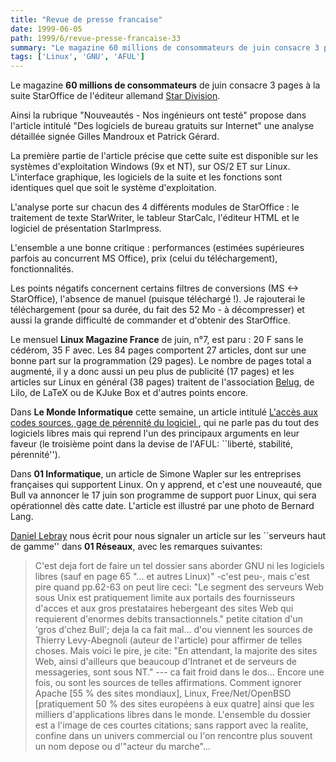 ```yaml
---
title: "Revue de presse francaise"
date: 1999-06-05
path: 1999/6/revue-presse-francaise-33
summary: "Le magazine 60 millions de consommateurs de juin consacre 3 pages à la suite StarOffice de l'éditeur allemand Star Division."
tags: ['Linux', 'GNU', 'AFUL']
---
```


<P>Le magazine <B>60 millions de consommateurs</B> de juin
consacre 3 pages à la suite StarOffice de l'éditeur allemand <A HREF="http://www.stardivision.com/">Star Division</A>.</P>

<P>Ainsi la rubrique "Nouveautés - Nos ingénieurs ont testé" propose dans
l'article intitulé "Des logiciels de bureau gratuits sur Internet" une
analyse détaillée signée Gilles Mandroux et Patrick Gérard.</P>

<P>La première partie de l'article précise que cette suite est disponible
sur les systèmes d'exploitation Windows (9x et NT), sur OS/2 ET sur
Linux. L'interface graphique, les logiciels de la suite et les fonctions
sont identiques quel que soit le système d'exploitation.</P>

<P>L'analyse porte sur chacun des 4 différents modules de StarOffice : le
traitement de texte StarWriter, le tableur StarCalc, l'éditeur HTML et
le logiciel de présentation StarImpress.</P>

<P>L'ensemble a une bonne critique : performances (estimées supérieures
parfois au concurrent MS Office), prix (celui du téléchargement),
fonctionnalités.</P>

<P>Les points négatifs concernent certains filtres de conversions (MS &lt;-&gt;
StarOffice), l'absence de manuel (puisque téléchargé !). Je rajouterai
le téléchargement (pour sa durée, du fait des 52 Mo - à décompresser) et
aussi la grande difficulté de commander et d'obtenir des StarOffice.</P>

<P>Le mensuel <B>Linux Magazine France</B> de juin, n°7, est paru :
20 F sans le cédérom, 35 F avec. Les 84 pages comportent 27 articles,
dont sur une bonne part sur la programmation (29 pages). Le nombre
de pages total a augmenté, il y a donc aussi un peu plus de publicité
(17 pages) et les articles sur Linux en général (38 pages) traitent de
l'association <A HREF="http://www.regard.org/~belug">Belug</A>, de Lilo,
de LaTeX ou de KJuke Box et d'autres points encore.
</P>

<P>
Dans <B>Le Monde Informatique</B> cette semaine, un article intitulé
<A HREF="http://195.10.58.13/src/lmi/article/articlel.nsf/article/2FACF5D6ADB2A46EC1256784004FFEE3?OpenDocument">L'accès aux codes sources, gage de pérennité du logiciel </A>, qui ne parle pas du tout des logiciels libres
mais qui reprend l'un des principaux arguments en leur faveur
(le troisième point dans la devise de l'AFUL: ``liberté, stabilité,
pérennité'').
</P>

<P>
Dans <B>01 Informatique</B>, un article de Simone Wapler sur les entreprises
françaises qui supportent Linux. On y apprend, et c'est une nouveauté,
que Bull va annoncer le 17 juin son programme de support puor Linux,
qui sera opérationnel dès catte date. L'article est illustré
par une photo de Bernard Lang.
</P>

<P>
<A HREF="mailto:Daniel.Lebray@iut.univ-lehavre.fr">Daniel Lebray</A>
nous écrit pour nous signaler un article sur les ``serveurs haut
de gamme'' dans <B>01 Réseaux</B>, avec les remarques suivantes:
</P>

<P>
<BLOCKQUOTE>
C'est deja fort de faire un tel dossier sans aborder GNU ni les logiciels
libres (sauf en page 65 "...  et autres Linux)" -c'est peu-, mais c'est
pire quand pp.62-63 on peut lire ceci: "Le segment des serveurs Web sous
Unix est pratiquement limite aux portails des fournisseurs d'acces et
aux gros prestataires hebergeant des sites Web qui requierent d'enormes
debits transactionnels." petite citation d'un 'gros d'chez Bull'; deja
la ca fait mal... d'ou viennent les sources de Thierry Levy-Abegnoli
(auteur de l'article) pour affirmer de telles choses. Mais voici le pire,
je cite: "En attendant, la majorite des sites Web, ainsi d'ailleurs que
beaucoup d'Intranet et de serveurs de messageries, sont sous NT." --- ca
fait froid dans le dos... Encore une fois, ou sont les sources de telles
affirmations. Comment ignorer Apache [55 % des sites mondiaux], Linux,
Free/Net/OpenBSD [pratiquement 50 % des sites européens à eux quatre]
ainsi que les milliers d'applications libres dans le monde. L'ensemble
du dossier est a l'image de ces courtes citations; sans rapport avec
la realite, confine dans un univers commercial ou l'on rencontre plus
souvent un nom depose ou d'"acteur du marche"...
</BLOCKQUOTE>
</P>


